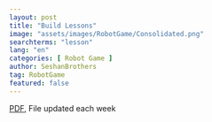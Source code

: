 ```yaml
---
layout: post
title: "Build Lessons"
image: "assets/images/RobotGame/Consolidated.png"
searchterms: "lesson"
lang: "en"
categories: [ Robot Game ]
author: SeshanBrothers
tag: RobotGame
featured: false
---
```




<a href="/translations/en-us/RobotGame/BuildLessons.pdf">PDF</a>, File updated each week
